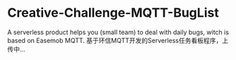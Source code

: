 # Creative-Challenge-MQTT-BugList
A serverless product helps you (small team) to deal with daily bugs, witch is based on Easemob MQTT.
基于环信MQTT开发的Serverless任务看板程序，上传中...
